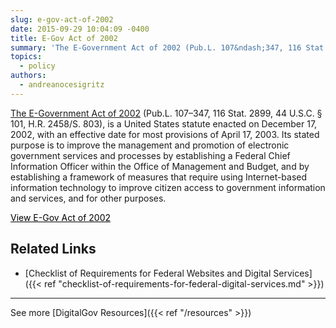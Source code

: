 ```yaml
---
slug: e-gov-act-of-2002
date: 2015-09-29 10:04:09 -0400
title: E-Gov Act of 2002
summary: 'The E-Government Act of 2002 (Pub.L. 107&ndash;347, 116 Stat. 2899, 44 U.S.C. &sect; 101, H.R. 2458/S. 803), is a United States statute enacted on December 17, 2002, with an effective date for most provisions of April 17, 2003. Its stated purpose is to improve the management and promotion of electronic government services and processes by'
topics:
  - policy
authors:
  - andreanocesigritz
---
```


[The E-Government Act of 2002](https://www.archives.gov/about/laws/egov-act-section-207.html) (Pub.L. 107–347, 116 Stat. 2899, 44 U.S.C. § 101, H.R. 2458/S. 803), is a United States statute enacted on December 17, 2002, with an effective date for most provisions of April 17, 2003. Its stated purpose is to improve the management and promotion of electronic government services and processes by establishing a Federal Chief Information Officer within the Office of Management and Budget, and by establishing a framework of measures that require using Internet-based information technology to improve citizen access to government information and services, and for other purposes.

<a class="button" style="color: #000000" href="http://www.archives.gov/about/laws/egov-act-section-207.html">View E-Gov Act of 2002</a>

## Related Links

  * [Checklist of Requirements for Federal Websites and Digital Services]({{< ref "checklist-of-requirements-for-federal-digital-services.md" >}})

* * *

 

 

See more [DigitalGov Resources]({{< ref "/resources" >}})
